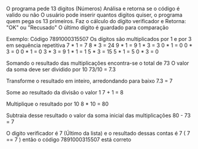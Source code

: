 O programa pede 13 digitos (Números)
Análisa e retorna se o código é valido ou não
  O usuário pode inserir quantos digitos quiser, o programa quem pega os 13 primeiros.
  Faz o cálculo do dígito verificador e Retorna:
    "OK" ou "Recusado"
  O último dígito é guardado para comparação

Exemplo:
  Código 7891000315507
  Os dígitos são multiplicados por 1 e por 3 em sequência repetitiva
    7 * 1 = 7
    8 * 3 = 24
    9 * 1 = 9
    1 * 3 = 3
    0 * 1 = 0
    0 * 3 = 0
    0 * 1 = 0
    3 * 3 = 9
    1 * 1 = 1
    5 * 3 = 15
    5 * 1 = 5
    0 * 3 = 0

  Somando o resultado das multiplicações encontra-se o total de 73
  O valor da soma deve ser dividido por 10
    73/10 = 7.3
  
  Transforme o resultado em inteiro, arredondando para baixo
    7.3 = 7
  
  Some ao resultado da divisão o valor 1
    7 + 1 = 8

  Multiplique o resultado por 10
    8 * 10 = 80
  
  Subtraia desse resultado o valor da soma inicial das multiplicações
    80 - 73 = 7

  O digito verificador é 7 (Último da lista) e o resultado dessas contas é 7 ( 7 == 7 ) então o código 7891000315507 está correto
